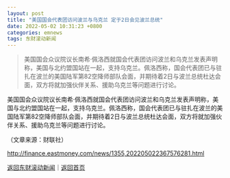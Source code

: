 ```yaml
---
layout: post
title: "美国国会代表团访问波兰与乌克兰 定于2日会见波兰总统"
date: 2022-05-02 10:31:23 +0800
categories: emnews
tags: 东财滚动新闻
---
```

> 美国国会众议院议长南希·佩洛西就国会代表团访问波兰和乌克兰发表声明称，美国与北约盟国站在一起，支持乌克兰。佩洛西称，国会代表团已与驻扎在波兰的美国陆军第82空降师部队会面，并期待着2日与波兰总统杜达会面，双方将就加强伙伴关系、援助乌克兰等问题进行讨论。

<p>美国国会众议院议长南希·佩洛西就国会代表团访问波兰和乌克兰发表声明称，美国与北约盟国站在一起，支持乌克兰。佩洛西称，国会代表团已与驻扎在波兰的美国陆军第82空降师部队会面，并期待着2日与波兰总统杜达会面，双方将就加强伙伴关系、援助乌克兰等问题进行讨论。</p><p class="em_media">（文章来源：财联社）</p>

<http://finance.eastmoney.com/news/1355,202205022367576281.html>

[返回东财滚动新闻](//finews.withounder.com/emnews/)｜[返回首页](//finews.withounder.com/)